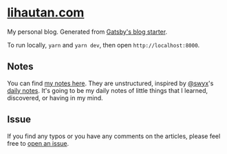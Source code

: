 # [lihautan.com](http://lihautan.com)

My personal blog. Generated from [Gatsby's blog starter](https://github.com/gatsbyjs/gatsby-starter-blog).

To run locally, `yarn` and `yarn dev`, then open `http://localhost:8000`.

## Notes

You can find [my notes here](./content/notes).
They are unstructured, inspired by [@swyx](https://github.com/sw-yx)'s [daily notes](https://github.com/sw-yx/sw-yx.github.io/tree/20f471fbeca350fb5f397aafb71ada9075b9fac0/_posts). It's going to be my daily notes of little things that I learned, discovered, or having in my mind.

## Issue

If you find any typos or you have any comments on the articles, please feel free to [open an issue](https://github.com/tanhauhau/tanhauhau.github.io/issues/new/choose).